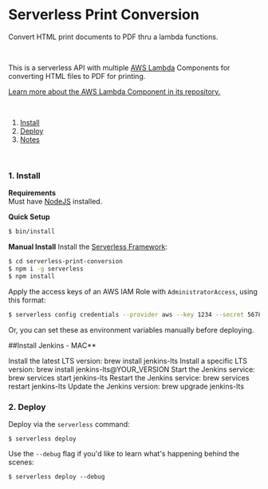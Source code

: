 # Serverless Print Conversion

Convert HTML print documents to PDF thru a lambda functions.

&nbsp;

This is a serverless API with multiple [AWS Lambda](https://www.github.com/serverless-components/aws-lambda) Components for converting HTML files to PDF for printing.

[Learn more about the AWS Lambda Component in its repository.](https://www.github.com/serverless-components/aws-lambda)

&nbsp;

1. [Install](#1-install)
2. [Deploy](#2-deploy)
3. [Notes](#3-notes)

&nbsp;

### 1. Install

**Requirements**   
Must have [NodeJS](https://nodejs.org/) installed.

**Quick Setup**

```bash
$ bin/install
```

**Manual Install**
Install the [Serverless Framework](https://www.github.com/serverless/serverless):

```bash
$ cd serverless-print-conversion
$ npm i -g serverless
$ npm install
```

Apply the access keys of an AWS IAM Role with `AdministratorAccess`, using this format:

```bash
$ serverless config credentials --provider aws --key 1234 --secret 5678
```

Or, you can set these as environment variables manually before deploying.

##Install Jenkins - MAC**

Install the latest LTS version: brew install jenkins-lts
Install a specific LTS version: brew install jenkins-lts@YOUR_VERSION
Start the Jenkins service: brew services start jenkins-lts
Restart the Jenkins service: brew services restart jenkins-lts
Update the Jenkins version: brew upgrade jenkins-lts


### 2. Deploy

Deploy via the `serverless` command:

```console
$ serverless deploy
```

Use the `--debug` flag if you'd like to learn what's happening behind the scenes:

```console
$ serverless deploy --debug
```
